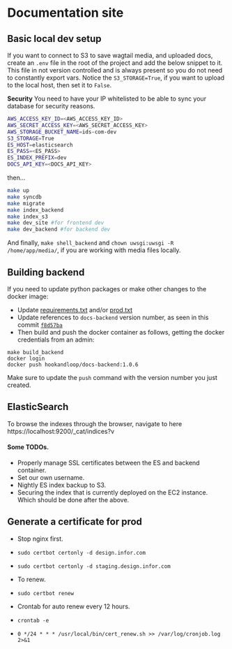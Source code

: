 # Documentation site

## Basic local dev setup

If you want to connect to S3 to save wagtail media, and uploaded docs, create an `.env` file in the 
root of the project and add the below snippet to it.  This file in not version controlled and is always
present so you do not need to constantly export vars.
Notice the `S3_STORAGE=True`, if you want to upload to the local host, then set it to `False`.

**Security** You need to have your IP whitelisted to be able to sync your database for security reasons.

```bash
AWS_ACCESS_KEY_ID=<AWS_ACCESS_KEY_ID>
AWS_SECRET_ACCESS_KEY=<AWS_SECRET_ACCESS_KEY>
AWS_STORAGE_BUCKET_NAME=ids-com-dev
S3_STORAGE=True
ES_HOST=elasticsearch
ES_PASS=<ES_PASS>
ES_INDEX_PREFIX=dev
DOCS_API_KEY=<DOCS_API_KEY>
```

then...

```bash
make up
make syncdb
make migrate
make index_backend
make index_s3
make dev_site #for frontend dev
make dev_backend #for backend dev
```

And finally, `make shell_backend` and `chown uwsgi:uwsgi -R /home/app/media/`, if you are working with media files locally.

## Building backend

If you need to update python packages or make other changes to the docker image:

* Update [requirements.txt](https://github.com/infor-design/website/blob/master/src/app/requirements.txt) and/or [prod.txt](https://github.com/infor-design/website/blob/master/docker/docs-backend/requirements/prod.txt)
* Update references to `docs-backend` version number, as seen in this commit [`f8d57ba`](https://github.com/infor-design/website/commit/f8d57ba91a94607d835c84a712c31dcdd80b6a06)
* Then build and push the docker container as follows, getting the docker credentials from an admin:

```
make build_backend
docker login
docker push hookandloop/docs-backend:1.0.6
```
Make sure to update the `push` command with the version number you just created.

## ElasticSearch

To browse the indexes through the browser, navigate to here https://localhost:9200/_cat/indices?v

#### Some TODOs.

- Properly manage SSL certificates between the ES and backend container.
- Set our own username.
- Nightly ES index backup to S3.
- Securing the index that is currently deployed on the EC2 instance.  Which should be done after the above.

## Generate a certificate for prod

- Stop nginx first.
- `sudo certbot certonly -d design.infor.com`
- `sudo certbot certonly -d staging.design.infor.com`

- To renew.
- `sudo certbot renew`

- Crontab for auto renew every 12 hours.
- `crontab -e`
- `0 */24 * * * /usr/local/bin/cert_renew.sh >> /var/log/cronjob.log 2>&1`
